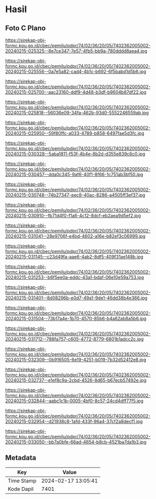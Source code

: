 # Hasil

## Foto C Plano

https://sirekap-obj-formc.kpu.go.id/cbec/pemilu/pdpr/74/02/36/20/05/7402362005002-20240215-025325--8e7ce347-7e57-4fb5-bb9a-780dddd8aea4.jpg

https://sirekap-obj-formc.kpu.go.id/cbec/pemilu/pdpr/74/02/36/20/05/7402362005002-20240215-025556--0a7e5a82-cad4-4b1c-b692-6f5babd1d5b6.jpg

https://sirekap-obj-formc.kpu.go.id/cbec/pemilu/pdpr/74/02/36/20/05/7402362005002-20240215-025700--aac23160-ddf9-4d48-b3df-b9604b87df22.jpg

https://sirekap-obj-formc.kpu.go.id/cbec/pemilu/pdpr/74/02/36/20/05/7402362005002-20240215-025818--56036e09-34fa-462b-93d0-5552246559ab.jpg

https://sirekap-obj-formc.kpu.go.id/cbec/pemilu/pdpr/74/02/36/20/05/7402362005002-20240215-025950--59f80ffc-a033-4789-b858-6497fae5d3fc.jpg

https://sirekap-obj-formc.kpu.go.id/cbec/pemilu/pdpr/74/02/36/20/05/7402362005002-20240215-030328--5aba1811-f53f-4b4e-8b2d-d355e839c6c0.jpg

https://sirekap-obj-formc.kpu.go.id/cbec/pemilu/pdpr/74/02/36/20/05/7402362005002-20240215-030457--dda0c345-9af6-40f1-8f66-1c751ab3bf50.jpg

https://sirekap-obj-formc.kpu.go.id/cbec/pemilu/pdpr/74/02/36/20/05/7402362005002-20240215-030748--74b27347-eec8-40ac-8286-a4505ff3ef37.jpg

https://sirekap-obj-formc.kpu.go.id/cbec/pemilu/pdpr/74/02/36/20/05/7402362005002-20240215-030910--fb71d4f0-f1a6-4c12-8dcf-eb2aea9d5ef2.jpg

https://sirekap-obj-formc.kpu.go.id/cbec/pemilu/pdpr/74/02/36/20/05/7402362005002-20240215-031041--28e9706f-e4bd-4602-a16e-b82ef3c06999.jpg

https://sirekap-obj-formc.kpu.go.id/cbec/pemilu/pdpr/74/02/36/20/05/7402362005002-20240215-031145--c23d49fa-aae6-4ab2-8df5-409f31ae148b.jpg

https://sirekap-obj-formc.kpu.go.id/cbec/pemilu/pdpr/74/02/36/20/05/7402362005002-20240215-031253--b6f5ee0a-eddc-43a1-bdaf-06e10e59a753.jpg

https://sirekap-obj-formc.kpu.go.id/cbec/pemilu/pdpr/74/02/36/20/05/7402362005002-20240215-031401--8d08296b-e0d7-49a1-9de1-46dd38b4e366.jpg

https://sirekap-obj-formc.kpu.go.id/cbec/pemilu/pdpr/74/02/36/20/05/7402362005002-20240215-031504--73b17a4e-1b70-4570-85b6-b4a62ab8a5b6.jpg

https://sirekap-obj-formc.kpu.go.id/cbec/pemilu/pdpr/74/02/36/20/05/7402362005002-20240215-031712--788fa757-c605-4772-8779-6801b1adcc2c.jpg

https://sirekap-obj-formc.kpu.go.id/cbec/pemilu/pdpr/74/02/36/20/05/7402362005002-20240215-032309--0b916505-6e19-4251-b019-7b32d52412e8.jpg

https://sirekap-obj-formc.kpu.go.id/cbec/pemilu/pdpr/74/02/36/20/05/7402362005002-20240215-032737--e1ef8c9a-2cbd-4526-8d65-b67ecb57492e.jpg

https://sirekap-obj-formc.kpu.go.id/cbec/pemilu/pdpr/74/02/36/20/05/7402362005002-20240215-032844--aabc1c1b-0005-4bf0-8c57-24cd4dff77f5.jpg

https://sirekap-obj-formc.kpu.go.id/cbec/pemilu/pdpr/74/02/36/20/05/7402362005002-20240215-032954--d21938c8-1afd-433f-96a4-37cf2a8decf1.jpg

https://sirekap-obj-formc.kpu.go.id/cbec/pemilu/pdpr/74/02/36/20/05/7402362005002-20240215-033050--bb7a0bfe-66ad-4654-b8cb-4521ba7da1b3.jpg


## Metadata

| Key        | Value               |
| ---------- | ------------------- |
| Time Stamp | 2024-02-17 13:05:41 |
| Kode Dapil | 7401                |



